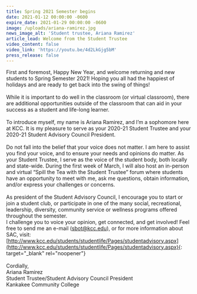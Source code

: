 ```yaml
---
title: Spring 2021 Semester begins
date: 2021-01-12 00:00:00 -0600
expire_date: 2021-01-29 00:00:00 -0600
image: /uploads/ariana-ramirez.jpg
news_image_alt: 'Student trustee, Ariana Ramirez'
article_lead: Welcome from the Student Trustee
video_content: false
video_link: 'https://youtu.be/4d2LkGjg5bM'
press_release: false
---
```


First and foremost, Happy New Year, and welcome returning and new students to Spring Semester 2021\! Hoping you all had the happiest of holidays and are ready to get back into the swing of things\!<br><br>While it is important to do well in the classroom (or virtual classroom), there are additional opportunities outside of the classroom that can aid in your success as a student and life-long learner.<br><br>To introduce myself, my name is Ariana Ramirez, and I’m a sophomore here at KCC. It is my pleasure to serve as your 2020-21 Student Trustee and your 2020-21 Student Advisory Council President.<br><br>Do not fall into the belief that your voice does not matter. I am here to assist you find your voice, and to ensure your needs and opinions do matter. As your Student Trustee, I serve as the voice of the student body, both locally and state-wide. During the first week of March, I will also host an in-person and virtual “Spill the Tea with the Student Trustee” forum where students have an opportunity to meet with me, ask me questions, obtain information, and/or express your challenges or concerns.<br><br>As president of the Student Advisory Council, I encourage you to start or join a student club, or participate in one of the many social, recreational, leadership, diversity, community service or wellness programs offered throughout the semester.<br>I challenge you to voice your opinion, get connected, and get involved\! Feel free to send me an e-mail (sbot@kcc.edu), or for more information about SAC, visit: [http://www.kcc.edu/students/studentlife/Pages/studentadvisory.aspx](http://www.kcc.edu/students/studentlife/Pages/studentadvisory.aspx){: target="_blank" rel="noopener"}<br><br>Cordially,<br>Ariana Ramirez<br>Student Trustee/Student Advisory Council President<br>Kankakee Community College
